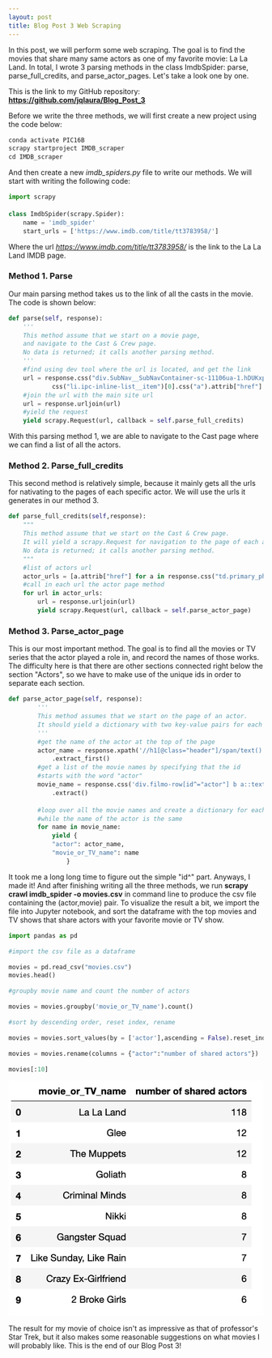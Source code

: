 ```yaml
---
layout: post
title: Blog Post 3 Web Scraping
---
```

In this post, we will perform some web scraping. The goal is to find the movies that share many same actors as one of my favorite movie: La La Land. In total, I wrote 3 parsing methods in the class ImdbSpider: parse, parse_full_credits, and parse_actor_pages. Let's take a look one by one.

This is the link to my GitHub repository: **https://github.com/jqlaura/Blog_Post_3**

Before we write the three methods, we will first create a new project using the code below: 

```python
conda activate PIC16B
scrapy startproject IMDB_scraper
cd IMDB_scraper
```
And then create a new *imdb_spiders.py* file to write our methods.
We will start with writing the following code:

```python
import scrapy

class ImdbSpider(scrapy.Spider):
    name = 'imdb_spider'
    start_urls = ['https://www.imdb.com/title/tt3783958/']
```
Where the url *https://www.imdb.com/title/tt3783958/* is the link to the La La Land IMDB page.

### Method 1. Parse

Our main parsing method takes us to the link of all the casts in the movie. The code is shown below:


```python
def parse(self, response):
    '''
    This method assume that we start on a movie page, 
    and navigate to the Cast & Crew page.
    No data is returned; it calls another parsing method.
    '''
    #find using dev tool where the url is located, and get the link
    url = response.css("div.SubNav__SubNavContainer-sc-11106ua-1.hDUKxp").\
            css("li.ipc-inline-list__item")[0].css("a").attrib["href"]
    #join the url with the main site url
    url = response.urljoin(url)
    #yield the request
    yield scrapy.Request(url, callback = self.parse_full_credits)
```

With this parsing method 1, we are able to navigate to the Cast page where we can find a list of all the actors.

### Method 2. Parse_full_credits

This second method is relatively simple, because it mainly gets all the urls for nativating to the pages of each specific actor. We will use the urls it generates in our method 3.


```python
def parse_full_credits(self,response):
    """
    This method assume that we start on the Cast & Crew page. 
    It will yield a scrapy.Request for navigation to the page of each actor listed on the Cast & Crew page. 
    No data is returned; it calls another parsing method.
    """
    #list of actors url
    actor_urls = [a.attrib["href"] for a in response.css("td.primary_photo a")]
    #call in each url the actor page method
    for url in actor_urls:
        url = response.urljoin(url)
        yield scrapy.Request(url, callback = self.parse_actor_page)
```

### Method 3. Parse_actor_page

This is our most important method. The goal is to find all the movies or TV series that the actor played a role in, and record the names of those works. The difficulty here is that there are other sections connected right below the section "Actors", so we have to make use of the unique ids in order to separate each section.


```python
def parse_actor_page(self, response):
        '''
        This method assumes that we start on the page of an actor.
        It should yield a dictionary with two key-value pairs for each movie or TV show that the actor played in.
        '''
        #get the name of the actor at the top of the page
        actor_name = response.xpath('//h1[@class="header"]/span/text()')\
            .extract_first()
        #get a list of the movie names by specifying that the id
        #starts with the word "actor"
        movie_name = response.css('div.filmo-row[id^="actor"] b a::text')\
            .extract()
        
        #loop over all the movie names and create a dictionary for each,
        #while the name of the actor is the same
        for name in movie_name:
            yield {
            "actor": actor_name,
            "movie_or_TV_name": name
                }
```

It took me a long long time to figure out the simple "id^" part. Anyways, I made it! And after finishing writing all the three methods, we run **scrapy crawl imdb_spider -o movies.csv** in command line to produce the csv file containing the (actor,movie) pair. To visualize the result a bit, we import the file into Jupyter notebook, and sort the dataframe with the top movies and TV shows that share actors with your favorite movie or TV show.


```python
import pandas as pd
```


```python
#import the csv file as a dataframe
```


```python
movies = pd.read_csv("movies.csv")
movies.head()
```


```python
#groupby movie name and count the number of actors
```


```python
movies = movies.groupby('movie_or_TV_name').count()
```


```python
#sort by descending order, reset index, rename
```


```python
movies = movies.sort_values(by = ['actor'],ascending = False).reset_index()
```


```python
movies = movies.rename(columns = {"actor":"number of shared actors"})
```


```python
movies[:10]
```

![Post_3.png](/images/Post_3.png)


The result for my movie of choice isn't as impressive as that of professor's Star Trek, but it also makes some reasonable suggestions on what movies I will probably like. This is the end of our Blog Post 3!
